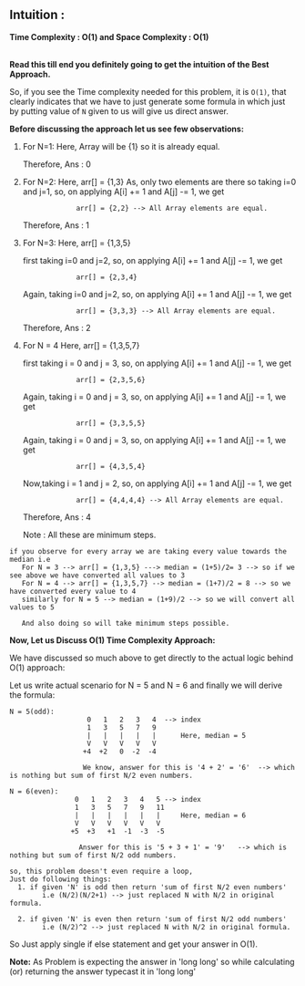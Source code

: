 ## Intuition :
**Time Complexity : O(1)  and Space Complexity : O(1)**<br><br>

**Read this till end you definitely going to get the intuition of the Best Approach.**

So, if you see the Time complexity needed for this problem, it is ```O(1)```, that clearly indicates that we have to
just generate some formula in which just by putting value of ```N``` given to us will give us direct answer.<br>


**Before discussing the approach let us see few observations:**

1. For N=1:
    Here, Array will be {1} so it is already equal.
    
    Therefore, Ans : 0

2. For N=2:
    Here, arr[] = {1,3} 
    As, only two elements are there so taking i=0 and j=1,
    so, on applying A[i] += 1 and A[j] -= 1, we get
                       
                    arr[] = {2,2} --> All Array elements are equal.

    Therefore, Ans : 1

3. For N=3:
    Here, arr[] = {1,3,5} 

    first taking i=0 and j=2,
    so, on applying A[i] += 1 and A[j] -= 1, we get
                       
                    arr[] = {2,3,4} 
    
    Again, taking i=0 and j=2,
    so, on applying A[i] += 1 and A[j] -= 1, we get
       
                    arr[] = {3,3,3} --> All Array elements are equal.

    Therefore, Ans : 2

4. For N = 4 
   Here, arr[] = {1,3,5,7} 

    first taking i = 0 and j = 3,
    so, on applying A[i] += 1 and A[j] -= 1, we get
                       
                    arr[] = {2,3,5,6} 
    
    Again, taking i = 0 and j = 3,
    so, on applying A[i] += 1 and A[j] -= 1, we get
       
                    arr[] = {3,3,5,5}
    
    Again, taking i = 0 and j = 3,
    so, on applying A[i] += 1 and A[j] -= 1, we get
       
                    arr[] = {4,3,5,4}

    Now,taking i = 1 and j = 2,
    so, on applying A[i] += 1 and A[j] -= 1, we get
                       
                    arr[] = {4,4,4,4} --> All Array elements are equal.
   
    Therefore, Ans : 4
    
    Note : All these are minimum steps.

```    
if you observe for every array we are taking every value towards the median i.e
   For N = 3 --> arr[] = {1,3,5} ---> median = (1+5)/2= 3 --> so if we see above we have converted all values to 3
   For N = 4 --> arr[] = {1,3,5,7} --> median = (1+7)/2 = 8 --> so we have converted every value to 4
   similarly for N = 5 --> median = (1+9)/2 --> so we will convert all values to 5
   
   And also doing so will take minimum steps possible.
```

**Now, Let us Discuss O(1) Time Complexity Approach:**

We have discussed so much above to get directly to the actual logic behind O(1) approach:

Let us write actual scenario for N = 5 and N = 6 and finally we will derive the formula:

    N = 5(odd):               
                       0   1   2   3   4  --> index
                       1   3   5   7   9
                       |   |   |   |   |      Here, median = 5
                       V   V   V   V   V
                      +4  +2   0  -2  -4

                      We know, answer for this is '4 + 2' = '6'  --> which is nothing but sum of first N/2 even numbers.
                 
    N = 6(even):                
                    0   1   2   3   4   5 --> index
                    1   3   5   7   9   11
                    |   |   |   |   |   |     Here, median = 6
                    V   V   V   V   V   V
                   +5  +3   +1  -1  -3  -5

                     Answer for this is '5 + 3 + 1' = '9'   --> which is nothing but sum of first N/2 odd numbers.
     
    so, this problem doesn't even require a loop,
    Just do following things:
      1. if given 'N' is odd then return 'sum of first N/2 even numbers' 
            i.e (N/2)(N/2+1) --> just replaced N with N/2 in original formula. 
      
      2. if given 'N' is even then return 'sum of first N/2 odd numbers' 
            i.e (N/2)^2 --> just replaced N with N/2 in original formula. 

So Just apply single if else statement and get your answer in O(1).

**Note:** As Problem is expecting the answer in 'long long' so while calculating (or) returning the answer typecast
          it in 'long long' 